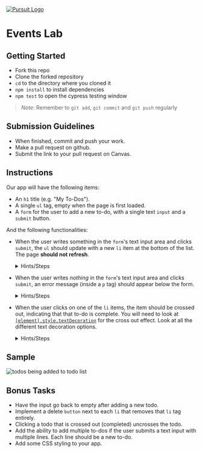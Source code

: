 [![Pursuit Logo](https://avatars1.githubusercontent.com/u/5825944?s=200&v=4)](https://pursuit.org)

# Events Lab

## Getting Started 
* Fork this repo
* Clone the forked repository
* `cd` to the directory where you cloned it
* `npm install` to install dependencies
* `npm test` to open the cypress testing window


> *Note*: Remember to `git add`, `git commit` and `git push` regularly

## Submission Guidelines
  * When finished, commit and push your work.
  * Make a pull request on github.
  * Submit the link to your pull request on Canvas. 

## Instructions

Our app will have the following items:

- An `h1` title (e.g. "My To-Dos").
- A single `ul` tag, empty when the page is first loaded.
- A `form` for the user to add a new to-do, with a single text `input` and a `submit` button.

And the following functionalities:

- When the user writes something in the `form`'s text input area and clicks `submit`, the `ul` should update with a new `li` item at the bottom of the list. The page **should not refresh**.

  <details>
    <summary>
      Hints/Steps
    </summary>
  
    1. Add an event listener to the form with `.addEventListener`. What event do you want to listen for?
    2. Remember, what does `event.preventDefault()` do?
    3. Grab the value the user typed from the text input. Do you remember what property of the input node has this? If not Google it or ask a peer.
    4. Create new `li` element with `document.createElement()`. Set its `innerText` property to be the text the user typed.
    5. Don't forget to append the created `li` to the list.

  </details>

- When the user writes _nothing_ in the `form`'s text input area and clicks `submit`, an error message (inside a `p` tag) should appear below the form.

  <details>
    <summary>
      Hints/Steps
    </summary>
  
    1. How can you check if the input text has something typed or not?
    2. Have an empty paragraph that is above the `<ul>` and under the `<form>`. If the user didn't type anything, modify the content of the paragraph to display a text like: 'Error. Todo cannot be empty' 

  </details>

- When the user clicks on one of the `li` items, the item should be crossed out, indicating that that to-do is complete. You will need to look at [`[element].style.textDecoration`](https://www.w3schools.com/jsref/prop_style_textdecoration.asp) for the cross out effect. Look at all the different text decoration options.

  <details>
    <summary>
      Hints/Steps
    </summary>
  
    1. You will need to add an event listener to all the `li` elements. What event do we want to listen for? What is a downside of this? Talk to a peer or ask an instructor.
    2. There is a better option than 1. Add the event listener to the list itself (parent of all `li`s) and take advantage of event bubbling. If you don't remember what this is check the [lecture video](https://www.youtube.com/watch?v=oAv9ND4fkAc&list=PLvQtbvxnE8UE8i2aog2lXWpREE5Br0yMB&index=6&t=2s) again.
    3. Once you know what element the event occurred on (`event.target`) check out [`[element].style.textDecoration`](https://www.w3schools.com/jsref/prop_style_textdecoration.asp) to put a line through the text and get the todo cross out effect.

  </details>

## Sample
![todos being added to todo list](/todos.gif)

## Bonus Tasks

- Have the input go back to empty after adding a new todo.
- Implement a delete `button` next to each `li` that removes that `li` tag entirely.
- Clicking a todo that is crossed out (completed) uncrosses the todo.  
- Add the ability to add multiple to-dos if the user submits a text input with multiple lines. Each line should be a new to-do.
- Add some CSS styling to your app.
